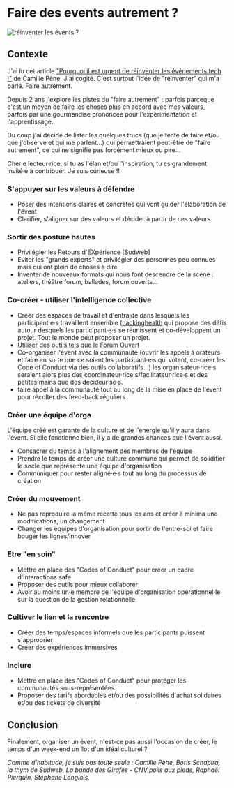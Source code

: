 # Faire des events autrement ? 
![réinventer les évents ?](https://github.com/Julia-barbelane/reflexions/blob/master/photos/reinventer-les-events.png)

## Contexte
J'ai lu cet article ["Pourquoi il est urgent de réinventer les événements tech !"](https://medium.com/futuresfestivals/r%C3%A9inventons-les-%C3%A9v%C3%A9nements-b5138da7adad) de Camille Pène. J'ai cogité. C'est surtout l'idée de "réinventer" qui m'a parlé. Faire autrement.   

Depuis 2 ans j'explore les pistes du "faire autrement" : parfois parceque c'est un moyen de faire les choses plus en accord avec mes valeurs, parfois par une gourmandise prononcée pour l'expérimentation et l'apprentissage. 

Du coup j'ai décidé de lister les quelques trucs (que je tente de faire et/ou que j'observe et qui me parlent...) qui permettraient peut-être de "faire autrement", ce qui ne signifie pas forcément mieux ou pire...

Cher·e lecteur·rice, si tu as l'élan et/ou l'inspiration, tu es grandement invité·e à contribuer. Je suis curieuse !!

### S'appuyer sur les valeurs à défendre
- Poser des intentions claires et concrètes qui vont guider l'élaboration de l'évent
- Clarifier, s'aligner sur des valeurs et décider à partir de ces valeurs

### Sortir des posture hautes
- Privilégier les Retours d'EXpérience [Sudweb]
- Eviter les "grands experts" et privilégier des personnes peu connues mais qui ont plein de choses à dire
- Inventer de nouveaux formats qui nous font descendre de la scène : ateliers, théâtre forum, ballades, forum ouverts...

### Co-créer - utiliser l'intelligence collective
- Créer des espaces de travail et d'entraide dans lesquels les participant·e·s travaillent ensemble ([hackinghealth](http://hackinghealth.ca/fr/event/hacking-health-camp-hackathon-fr/) qui propose des défis autour desquels les participant·e·s se réunissent et co-développent un projet. Tout le monde peut proposer un projet.
- Utiliser des outils tels que le Forum Ouvert
- Co-organiser l'évent avec la communauté (ouvrir les appels à orateurs et faire en sorte que ce soient les participant·e·s qui votent, co-créer les Code of Conduct via des outils collaboratifs...) les organisateur·rice·s seraient alors plus des coordinateur·rice·s/facilitateur·rice·s et des petites mains que des décideur·se·s.
- faire appel à la communauté tout au long de la mise en place de l'évent pour récolter des feed-back réguliers

### Créer une équipe d'orga 
L'équipe créé est garante de la culture et de l'énergie qu'il y aura dans l'évent. Si elle fonctionne bien, il y a de grandes chances que l'évent aussi. 
- Consacrer du temps à l'alignement des membres de l'équipe
- Prendre le temps de créer une culture commune qui permet de solidifier le socle que représente une équipe d'organisation
- Communiquer pour rester aligné·e·s tout au long du processus de création

### Créer du mouvement
- Ne pas reproduire la même recette tous les ans et créer à minima une modifications, un changement
- Changer les équipes d'organisation pour sortir de l'entre-soi et faire bouger les lignes/innover

### Etre "en soin"
- Mettre en place des "Codes of Conduct" pour créer un cadre d'interactions safe
- Proposer des outils pour mieux collaborer
- Avoir au moins un·e membre de l'équipe d'organisation opérationnel·le sur la question de la gestion relationnelle

### Cultiver le lien et la rencontre 
- Créer des temps/espaces informels que les participants puissent s'approprier
- Créer des expériences immersives

### Inclure
- Mettre en place des "Codes of Conduct" pour protéger les communautés sous-représentées
- Proposer des tarifs abordables et/ou des possibilités d'achat solidaires et/ou des tickets de diversité

## Conclusion
Finalement, organiser un évent, n'est-ce pas aussi l'occasion de créer, le temps d'un week-end un îlot d'un idéal culturel ?

*Comme d'habitude, je suis pas toute seule : Camille Pène, Boris Schapira, la thym de Sudweb, La bande des Girafes - CNV poils aux pieds, Raphaël Pierquin, Stéphane Langlois.*


